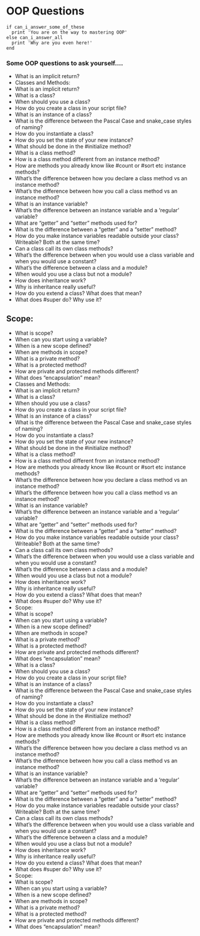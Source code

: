 # OOP Questions

```script
if can_i_answer_some_of_these
  print 'You are on the way to mastering OOP'
else can_i_answer_all
  print 'Why are you even here!'
end
```

### Some OOP questions to ask yourself....
- What is an implicit return?
- Classes and Methods:
- What is an implicit return?
- What is a class?
- When should you use a class?
- How do you create a class in your script file?
- What is an instance of a class?
- What is the difference between the Pascal Case and snake_case styles of naming?
- How do you instantiate a class?
- How do you set the state of your new instance?
- What should be done in the #initialize method?
- What is a class method?
- How is a class method different from an instance method?
- How are methods you already know like #count or #sort etc instance methods?
- What’s the difference between how you declare a class method vs an instance method?
- What’s the difference between how you call a class method vs an instance method?
- What is an instance variable?
- What’s the difference between an instance variable and a ‘regular’ variable?
- What are “getter” and “setter” methods used for?
- What is the difference between a “getter” and a “setter” method?
- How do you make instance variables readable outside your class? Writeable? Both at the same time?
- Can a class call its own class methods?
- What’s the difference between when you would use a class variable and when you would use a constant?
- What’s the difference between a class and a module?
- When would you use a class but not a module?
- How does inheritance work?
- Why is inheritance really useful?
- How do you extend a class? What does that mean?
- What does #super do? Why use it?
## Scope:
- What is scope?
- When can you start using a variable?
- When is a new scope defined?
- When are methods in scope?
- What is a private method?
- What is a protected method?
- How are private and protected methods different?
- What does “encapsulation” mean?
- Classes and Methods:
- What is an implicit return?
- What is a class?
- When should you use a class?
- How do you create a class in your script file?
- What is an instance of a class?
- What is the difference between the Pascal Case and snake_case styles of naming?
- How do you instantiate a class?
- How do you set the state of your new instance?
- What should be done in the #initialize method?
- What is a class method?
- How is a class method different from an instance method?
- How are methods you already know like #count or #sort etc instance methods?
- What’s the difference between how you declare a class method vs an instance method?
- What’s the difference between how you call a class method vs an instance method?
- What is an instance variable?
- What’s the difference between an instance variable and a ‘regular’ variable?
- What are “getter” and “setter” methods used for?
- What is the difference between a “getter” and a “setter” method?
- How do you make instance variables readable outside your class? Writeable? Both at the same time?
- Can a class call its own class methods?
- What’s the difference between when you would use a class variable and when you would use a constant?
- What’s the difference between a class and a module?
- When would you use a class but not a module?
- How does inheritance work?
- Why is inheritance really useful?
- How do you extend a class? What does that mean?
- What does #super do? Why use it?
- Scope:
- What is scope?
- When can you start using a variable?
- When is a new scope defined?
- When are methods in scope?
- What is a private method?
- What is a protected method?
- How are private and protected methods different?
- What does “encapsulation” mean?
- What is a class?
- When should you use a class?
- How do you create a class in your script file?
- What is an instance of a class?
- What is the difference between the Pascal Case and snake_case styles of naming?
- How do you instantiate a class?
- How do you set the state of your new instance?
- What should be done in the #initialize method?
- What is a class method?
- How is a class method different from an instance method?
- How are methods you already know like #count or #sort etc instance methods?
- What’s the difference between how you declare a class method vs an instance method?
- What’s the difference between how you call a class method vs an instance method?
- What is an instance variable?
- What’s the difference between an instance variable and a ‘regular’ variable?
- What are “getter” and “setter” methods used for?
- What is the difference between a “getter” and a “setter” method?
- How do you make instance variables readable outside your class? Writeable? Both at the same time?
- Can a class call its own class methods?
- What’s the difference between when you would use a class variable and when you would use a constant?
- What’s the difference between a class and a module?
- When would you use a class but not a module?
- How does inheritance work?
- Why is inheritance really useful?
- How do you extend a class? What does that mean?
- What does #super do? Why use it?
- Scope:
- What is scope?
- When can you start using a variable?
- When is a new scope defined?
- When are methods in scope?
- What is a private method?
- What is a protected method?
- How are private and protected methods different?
- What does “encapsulation” mean?